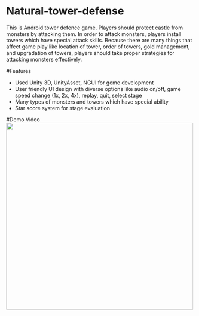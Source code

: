 # Natural-tower-defense
This is Android tower defence game. Players should protect castle from monsters by attacking them. In order to attack monsters, players install towers which have special attack skills. Because there are many things that affect game play like location of tower, order of towers, gold management, and upgradation of towers, players should take proper strategies for attacking monsters effectively.

#Features
* Used Unity 3D, UnityAsset, NGUI for geme development 
* User friendly UI design with diverse options like audio on/off, game speed change (1x, 2x, 4x), replay, quit, select stage
* Many types of monsters and towers which have special ability
* Star score system for stage evaluation

#Demo Video
<img src="https://github.com/chc2212/Natural-tower-defense/blob/master/demo.gif" width="500" align ="left">
